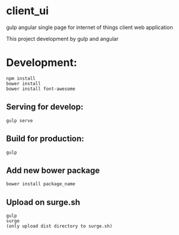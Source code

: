 # client_ui
gulp angular single page for internet of things client web application 

This project development by gulp and angular

Development:
===========
    npm install
    bower install
    bower install font-awesome
 
Serving for develop:
-------------
    gulp serve

Build for production:
-------------
    gulp

Add new bower package
-------------
    bower install package_name

Upload on surge.sh
-------------
	gulp
	surge
	(only upload dist directory to surge.sh)

    

